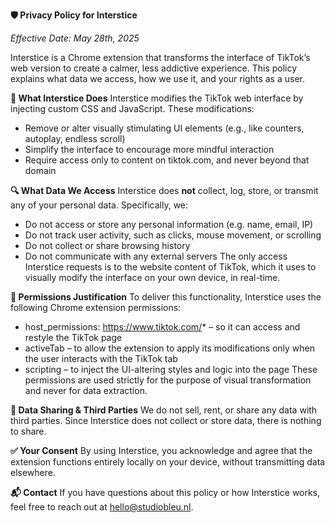 **🛡️ Privacy Policy for Interstice**

_Effective Date: May 28th, 2025_

Interstice is a Chrome extension that transforms the interface of TikTok’s web version to create a calmer, less addictive experience. This policy explains what data we access, how we use it, and your rights as a user.

**📌 What Interstice Does**
Interstice modifies the TikTok web interface by injecting custom CSS and JavaScript. These modifications:
- Remove or alter visually stimulating UI elements (e.g., like counters, autoplay, endless scroll)
- Simplify the interface to encourage more mindful interaction
- Require access only to content on tiktok.com, and never beyond that domain

**🔍 What Data We Access**
Interstice does **not** collect, log, store, or transmit any of your personal data. Specifically, we:
- Do not access or store any personal information (e.g. name, email, IP)
- Do not track user activity, such as clicks, mouse movement, or scrolling
- Do not collect or share browsing history
- Do not communicate with any external servers
The only access Interstice requests is to the website content of TikTok, which it uses to visually modify the interface on your own device, in real-time.

**🔐 Permissions Justification**
To deliver this functionality, Interstice uses the following Chrome extension permissions:
- host_permissions: https://www.tiktok.com/* – so it can access and restyle the TikTok page
- activeTab – to allow the extension to apply its modifications only when the user interacts with the TikTok tab
- scripting – to inject the UI-altering styles and logic into the page
These permissions are used strictly for the purpose of visual transformation and never for data extraction.

**🚫 Data Sharing & Third Parties**
We do not sell, rent, or share any data with third parties. Since Interstice does not collect or store data, there is nothing to share.

**✅ Your Consent**
By using Interstice, you acknowledge and agree that the extension functions entirely locally on your device, without transmitting data elsewhere.

**📬 Contact**
If you have questions about this policy or how Interstice works, feel free to reach out at hello@studiobleu.nl.
